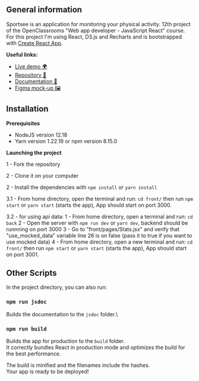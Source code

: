 ## General information

Sportsee is an application for monitoring your physical activity. 12th project of the OpenClassrooms "Web app developer - JavaScript React" course. For this project I'm using React, D3.js and Recharts and is bootstrapped with [Create React App](https://github.com/facebook/create-react-app).

**Useful links:**
- [Live demo 🌍](https://jyjystudio.github.io/SportSee-P12) 
- [Repository 📖](https://github.com/JyjyStudio/SportSee-P12)
- [Documentation 📑](https://jyjystudio.github.io/jsdoc-p12/)
- [Figma mock-up 🖼️](https://www.figma.com/file/BMomGVZqLZb811mDMShpLu/UI-design-Sportify-FR?node-id=1%3A2)


## Installation

**Prerequisites**

- NodeJS version 12.18
- Yarn version 1.22.19 or npm version 8.15.0

**Launching the project**

1 - Fork the repository

2 - Clone it on your computer

2 - Install the dependencies with `npm install` or `yarn install`

3.1 - From home directory, open the terminal and run: `cd front/` then run `npm start` or `yarn start` (starts the app), App should start on port 3000.

3.2 - for using api data: 
    1 - From home directory, open a terminal and run: `cd back`
    2 - Open the server with `npm run dev` or `yarn dev`, backend should be runnning on port 3000
    3 - Go to "front/pages/Stats.jsx" and verify that "use_mocked_data" variable line 26 is on false (pass it to true if you want to use mocked data)
    4 - From home directory, open a new terminal and run: `cd front/` then run `npm start` or `yarn start` (starts the app), App should start on port 3001.



## Other Scripts

In the project directory, you can also run:

### `npm run jsdoc`

Builds the documentation to the `jsdoc` folder.\

### `npm run build`

Builds the app for production to the `build` folder.\
It correctly bundles React in production mode and optimizes the build for the best performance.

The build is minified and the filenames include the hashes.\
Your app is ready to be deployed!
